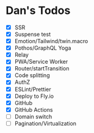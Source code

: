 # Dan's Todos

- [x] SSR
- [x] Suspense test
- [x] Emotion/Tailwind/twin.macro
- [x] Pothos/GraphQL Yoga
- [x] Relay
- [x] PWA/Service Worker
- [x] Router/startTransition
- [x] Code splitting
- [x] AuthZ
- [x] ESLint/Prettier
- [x] Deploy to Fly.io
- [x] GitHub
- [x] GitHub Actions
- [ ] Domain switch
- [ ] Pagination/Virtualization
